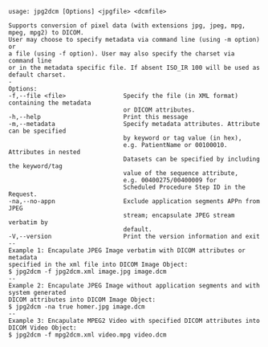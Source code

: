     usage: jpg2dcm [Options] <jpgfile> <dcmfile>

    Supports conversion of pixel data (with extensions jpg, jpeg, mpg, mpeg, mpg2) to DICOM.
    User may choose to specify metadata via command line (using -m option) or
    a file (using -f option). User may also specify the charset via command line 
    or in the metadata specific file. If absent ISO_IR 100 will be used as default charset.
    -
    Options:
    -f,--file <file>                Specify the file (in XML format) containing the metadata 
                                    or DICOM attributes.
    -h,--help                       Print this message
    -m,--metadata                   Specify metadata attributes. Attribute can be specified 
                                    by keyword or tag value (in hex), 
                                    e.g. PatientName or 00100010. Attributes in nested 
                                    Datasets can be specified by including the keyword/tag 
                                    value of the sequence attribute, 
                                    e.g. 00400275/00400009 for 
                                    Scheduled Procedure Step ID in the Request.
    -na,--no-appn                   Exclude application segments APPn from JPEG
                                    stream; encapsulate JPEG stream verbatim by
                                    default.
    -V,--version                    Print the version information and exit
    --
    Example 1: Encapulate JPEG Image verbatim with DICOM attributes or metadata 
    specified in the xml file into DICOM Image Object:
    $ jpg2dcm -f jpg2dcm.xml image.jpg image.dcm
    --
    Example 2: Encapulate JPEG Image without application segments and with system generated 
    DICOM attributes into DICOM Image Object:
    $ jpg2dcm -na true homer.jpg image.dcm
    --
    Example 3: Encapulate MPEG2 Video with specified DICOM attributes into
    DICOM Video Object:
    $ jpg2dcm -f mpg2dcm.xml video.mpg video.dcm
